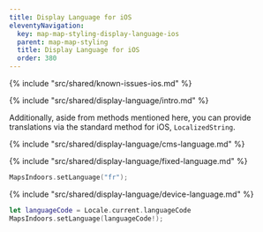 ```yaml
---
title: Display Language for iOS
eleventyNavigation:
  key: map-map-styling-display-language-ios
  parent: map-map-styling
  title: Display Language for iOS
  order: 380
---
```


<!-- Known Issues -->
{% include "src/shared/known-issues-ios.md" %}

<!-- Introduction -->
{% include "src/shared/display-language/intro.md" %}

Additionally, aside from methods mentioned here, you can provide translations via the standard method for iOS, `LocalizedString`.

<!-- CMS Language-->
{% include "src/shared/display-language/cms-language.md" %}

<!-- Fixed Language -->
{% include "src/shared/display-language/fixed-language.md" %}

```swift
MapsIndoors.setLanguage("fr");
```

<!-- Device Language -->
{% include "src/shared/display-language/device-language.md" %}

```swift
let languageCode = Locale.current.languageCode
MapsIndoors.setLanguage(languageCode!);
```
